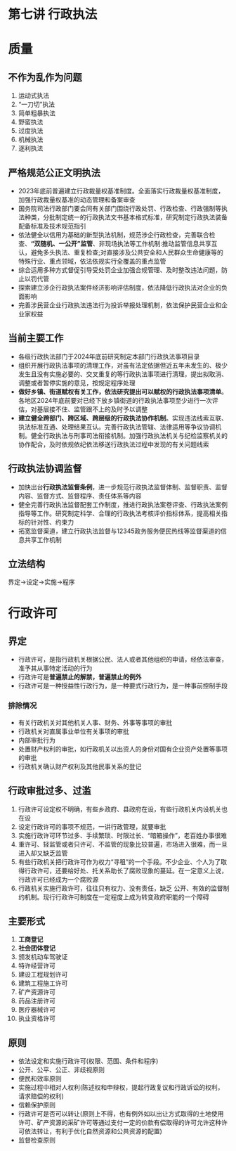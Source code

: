 # 第七讲 行政执法
# 质量
## 不作为乱作为问题
1. 运动式执法
2. “一刀切”执法
3. 简单粗暴执法
4. 野蛮执法
5. 过度执法
6. 机械执法
7. 逐利执法
## 严格规范公正文明执法
- 2023年底前普遍建立行政裁量权基准制度。全面落实行政裁量权基准制度，加强行政裁量权基准的动态管理和备案审查
- 国务院司法行政部门要会同有关部门围绕行政处罚、行政检查、行政强制等执法种类，分批制定统一的行政执法文书基本格式标准，研究制定行政执法装备配备标准及技术规范指引
- 依法健全以信用为基础的新型执法机制，规范涉企行政检查，完善联合检查、**“双随机、一公开”监管**、非现场执法等工作机制:推动监管信息共享互认，避免多头执法、重复检查;对直接涉及公共安全和人民群众生命健康等的特殊行业、重点领域，依法依规实行全覆盖的重点监管
- 综合运用多种方式督促引导受处罚企业加强合规管理、及时整改违法问题，防止以罚代管
- 探索建立涉企行政执法案件经济影响评估制度，依法降低行政执法对企业的负面影响
- 完善涉民营企业行政执法违法行为投诉举报处理机制，依法保护民营企业和企业家权益
## 当前主要工作
- 各级行政执法部门于2024年底前研究制定本部门行政执法事项目录
- 组织开展行政执法事项的清理工作，对虽有法定依据但近五年未发生的、极少发生且没有实施必要的、交叉重复的等行政执法事项进行清理，提出拟取消、调整或者暂停实施的意见，按规定程序处理
- **做好乡镇、街道赋权有关工作，依法研究提出可以赋权的行政执法事项清单**。各地区2024年底前要对已经下放乡镇街道的行政执法事项至少进行一次评估，对基层接不住、监管跟不上的及时予以调整
- **建立健全跨部门、跨区域、跨层级的行政执法协作机制**。实现违法线索互联、执法标准互通、处理结果互认。完善行政执法管辖、法律适用等争议协调机制。健全行政执法与刑事司法衔接机制。加强行政执法机关与纪检监察机关的协作配合，及时依规依纪依法移送行政执法过程中发现的有关问题线索
## 行政执法协调监督
- 加快出台**行政执法监督条例**，进一步规范行政执法监督体制、监督职责、监督内容、监督方式、监督程序、责任体系等内容
- 健全完善行政执法监督配套工作制度，推进行政执法案卷评查、行政执法案例指导等工作。研究制定科学、合理的行政执法考核评价指标体系，提高相关指标的针对性、约束力
-  拓宽监督渠道，建立行政执法监督与12345政务服务便民热线等监督渠道的信息共享工作机制
## 立法结构
界定→设定→实施→程序
# 行政许可
## 界定
- 行政许可，是指行政机关根据公民、法人或者其他组织的申请，经依法审查，准予其从事特定活动的行为
- 行政许可是**普遍禁止的解禁，普遍禁止的例外**
- 行政许可是一种授益性行政行为，是一种要式行政行为，是一种事前控制手段
### 排除情况
- 有关行政机关对其他机关人事、财务、外事等事项的审批
- 行政机关对直属事业单位有关事项的审批
- 内部审批行为
- 处置财产权利的审批，如行政机关以出资人的身份对国有企业资产处置等事项的审批
- 行政机关确认财产权利及其他民事关系的登记
## 行政审批过多、过滥
1. 行政许可设定权不明确，有些乡政府、县政府在设，有些行政机关内设机关也在设
2. 设定行政许可的事项不规范，一讲行政管理，就要审批
3. 实施行政许可环节过多、手续繁琐、时限过长、“暗箱操作”，老百姓办事很难
4. 重许可、轻监管或者只许可、不监管的现象比较普遍，市场进入很难，而一旦进入却又缺乏监管
5. 有些行政机关把行政许可作为权力“寻租”的一个手段。不少企业、个人为了取得行政许可，还要给好处、托关系助长了腐败现象的蔓延。在一定意义上说，行政许可已经成为一个腐败源
6. 行政机关实施行政许可，往往只有权力、没有责任，缺乏
公开、有效的监督制约机制。现行行政许可制度在一定程度上成为转变政府职能的一个障碍
## 主要形式
1. **工商登记**
2. **社会团体登记**
3. 颁发机动车驾驶证
4. 特许经营许可
5. 建设工程规划许可
6. 建筑工程施工许可
7. 矿产资源许可
8. 药品注册许可
9. 医疗器械许可
10. 执业资格许可
## 原则
- 依法设定和实施行政许可(权限、范围、条件和程序)
-  公开、公平、公正、非歧视原则
-  便民和效率原则
-  实施过程中相对人权利(陈述权和申辩权，提起行政复议和行政诉讼的权利，请求赔偿的权利)
-  信赖保护原则
-  行政许可是否可以转让(原则上不得，也有例外如以出让方式取得的土地使用许可、矿产资源的采矿许可等通过支付一定的价款有偿取得的许可允许这种许可依法转让，有利于优化自然资源和公共资源的配置) 
-  监督检查原则